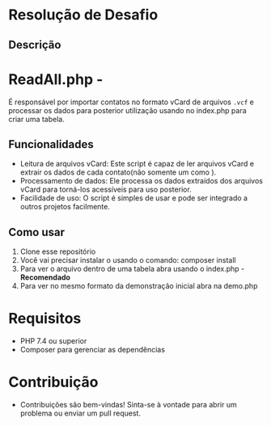 # Resolução de Desafio

## Descrição

# ReadAll.php - 

É responsável por importar contatos no formato vCard de arquivos `.vcf` e processar os dados para posterior utilização usando no index.php para criar uma tabela.

## Funcionalidades

- Leitura de arquivos vCard: Este script é capaz de ler arquivos vCard e extrair os dados de cada contato(não somente um como ).
- Processamento de dados: Ele processa os dados extraídos dos arquivos vCard para torná-los acessíveis para uso posterior.
- Facilidade de uso: O script é simples de usar e pode ser integrado a outros projetos facilmente.

## Como usar

1. Clone esse repositório
2. Você vai precisar instalar o usando o comando: composer install 
3. Para ver o arquivo dentro de uma tabela abra usando o index.php - **Recomendado**
4. Para ver no mesmo formato da demonstração inicial abra na demo.php

# Requisitos

- PHP 7.4 ou superior
- Composer para gerenciar as dependências

# Contribuição
- Contribuições são bem-vindas! Sinta-se à vontade para abrir um problema ou enviar um pull request.


